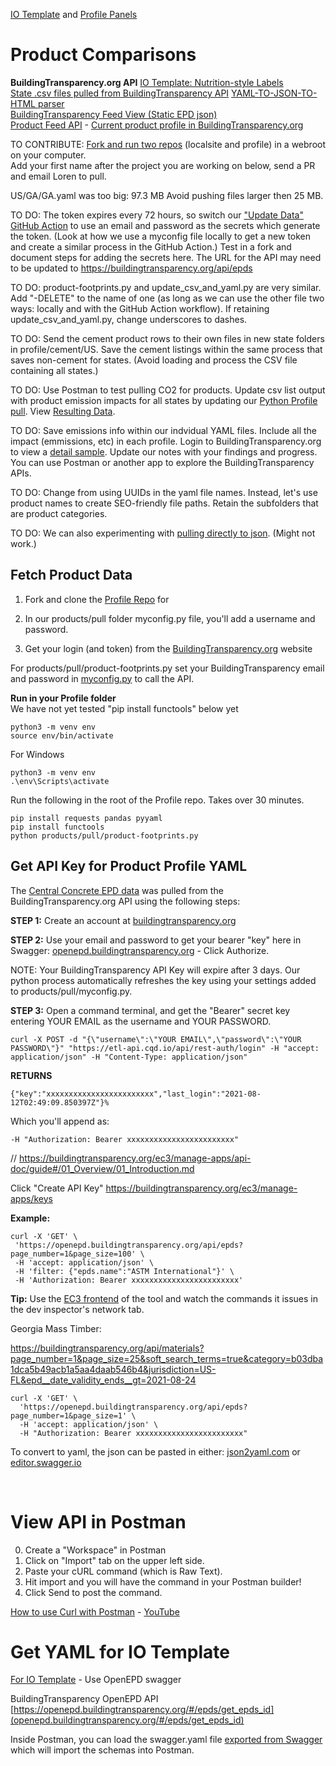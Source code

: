 [IO Template](/io/template) and [Profile Panels](../)
# Product Comparisons

**BuildingTransparency.org API**
[IO Template: Nutrition-style Labels](/io/template/)  
[State .csv files pulled from BuildingTransparency API](https://github.com/ModelEarth/profile/tree/main/products/US)
[YAML-TO-JSON-TO-HTML parser](/io/template/parser/)  
[BuildingTransparency Feed View (Static EPD json)](/feed/view/#feed=epd)  
[Product Feed API](/io/template/feed) - [Current product profile in BuildingTransparency.org](https://buildingtransparency.org/ec3/epds/ec3mmgup)  
<!-- Environmental Product Declarations (EPD) -->

<!--[View as Markdown](/io/template/product/product-concrete.html)-->


 


TO CONTRIBUTE: [Fork and run two repos](/localsite/start/steps) (localsite and profile) in a webroot on your computer.  
Add your first name after the project you are working on below, send a PR and email Loren to pull.

US/GA/GA.yaml was too big: 97.3 MB
Avoid pushing files larger then 25 MB.

TO DO: The token expires every 72 hours, so switch our ["Update Data" GitHub Action](https://github.com/ModelEarth/profile/actions) to use an email and password as the secrets which generate the token. (Look at how we use a myconfig file locally to get a new token and create a similar process in the GitHub Action.) Test in a fork and document steps for adding the secrets here. The URL for the API may need to be updated to https://buildingtransparency.org/api/epds

TO DO: product-footprints.py and update\_csv\_and\_yaml.py are very similar. Add "-DELETE" to the name of one (as long as we can use the other file two ways: locally and with the GitHub Action workflow). If retaining update_csv_and_yaml.py, change underscores to dashes.

TO DO: Send the cement product rows to their own files in new state folders in profile/cement/US. Save the cement listings within the same process that saves non-cement for states. (Avoid loading and process the CSV file containing all states.)

TO DO: Use Postman to test pulling CO2 for products. Update csv list output with product emission impacts for all states by updating our [Python Profile pull](https://github.com/ModelEarth/profile/tree/main/products/pull/)<!-- product-footprints.py -->. View [Resulting Data](https://github.com/ModelEarth/profile/tree/main/products/US).

TO DO: Save emissions info within our indvidual YAML files. Include all the impact (emmissions, etc) in each profile. Login to BuildingTransparency.org to view a [detail sample](https://buildingtransparency.org/ec3/epds/ec3mmgup).  Update our notes with your findings and progress. You can use Postman or another app to explore the BuildingTransparency APIs.

TO DO: Change from using UUIDs in the yaml file names. Instead, let's use product names to create SEO-friendly file paths. Retain the subfolders that are product categories.

TO DO: We can also experimenting with [pulling directly to json](pull/get-json/). (Might not work.)


## Fetch Product Data

1. Fork and clone the [Profile Repo](https://github.com/ModelEarth/profile) for 

2. In our products/pull folder myconfig.py file, you'll add a username and password.

3. Get your login (and token) from the [BuildingTransparency.org](https://BuildingTransparency.org) website

For products/pull/product-footprints.py set your BuildingTransparency email and password in [myconfig.py](https://github.com/ModelEarth/profile/tree/main/products/pull/) to call the API.


**Run in your Profile folder**  
We have not yet tested "pip install functools" below yet

    python3 -m venv env
    source env/bin/activate

For Windows

    python3 -m venv env
    .\env\Scripts\activate

Run the following in the root of the Profile repo. Takes over 30 minutes.

    pip install requests pandas pyyaml
    pip install functools
    python products/pull/product-footprints.py

<!-- Resolved by changing endpoint
Current Error: Max retries exceeded with url: /api/rest-auth/login (Caused by ConnectTimeoutError(<urllib3.connection.HTTPSConnection object at 0x104c69c70>, 'Connection to etl-api.cqd.io timed out. (connect timeout=None)'))
-->



<!--
June 3, 2024 - We copied [product-footprints.py](https://github.com/ModelEarth/profile/tree/main/products/pull/) into [Product Footprints Colab](https://colab.research.google.com/drive/1TJ1fn0-_8EBryN3ih5hZiKLISomOrWDW?usp=sharing) (We haven't run as CoLab yet.)
-->


## Get API Key for Product Profile YAML

The [Central Concrete EPD data](https://github.com/modelearth/io/blob/master/template/product/product-concrete.yaml) was pulled from the BuildingTransparency.org API using the following steps:  

**STEP 1:** Create an account at [buildingtransparency.org](https://www.buildingtransparency.org/)

**STEP 2:** Use your email and password to get your bearer "key" here in Swagger: [openepd.buildingtransparency.org](https://openepd.buildingtransparency.org) - Click Authorize.

NOTE: Your BuildingTransparency API Key will expire after 3 days. Our python process automatically refreshes the key using your settings added to products/pull/myconfig.py.

**STEP 3:** Open a command terminal, and get the "Bearer" secret key entering YOUR EMAIL as the username and YOUR PASSWORD.

    curl -X POST -d "{\"username\":\"YOUR EMAIL\",\"password\":\"YOUR PASSWORD\"}" "https://etl-api.cqd.io/api/rest-auth/login" -H "accept: application/json" -H "Content-Type: application/json"


**RETURNS**

~~~
{"key":"xxxxxxxxxxxxxxxxxxxxxxxx","last_login":"2021-08-12T02:49:09.850397Z"}%   
~~~

Which you'll append as:

~~~
-H "Authorization: Bearer xxxxxxxxxxxxxxxxxxxxxxxx"
~~~

// https://buildingtransparency.org/ec3/manage-apps/api-doc/guide#/01_Overview/01_Introduction.md

Click "Create API Key"
https://buildingtransparency.org/ec3/manage-apps/keys

**Example:**

~~~
curl -X 'GET' \
 'https://openepd.buildingtransparency.org/api/epds?page_number=1&page_size=100' \
 -H 'accept: application/json' \
 -H 'filter: {"epds.name":"ASTM International"}' \
 -H 'Authorization: Bearer xxxxxxxxxxxxxxxxxxxxxxxx'
~~~

**Tip:** Use the [EC3 frontend](https://buildingtransparency.org/ec3/material-search) of the tool and watch the commands it issues in the dev inspector's network tab. 

Georgia Mass Timber:

https://buildingtransparency.org/api/materials?page_number=1&page_size=25&soft_search_terms=true&category=b03dba1dca5b49acb1a5aa4daab546b4&jurisdiction=US-FL&epd__date_validity_ends__gt=2021-08-24


~~~
curl -X 'GET' \
  'https://openepd.buildingtransparency.org/api/epds?page_number=1&page_size=1' \
  -H 'accept: application/json' \
  -H "Authorization: Bearer xxxxxxxxxxxxxxxxxxxxxxxx"
~~~

<div id="postman"></div>

To convert to yaml, the json can be pasted in either: [json2yaml.com](https://www.json2yaml.com/) or [editor.swagger.io](https://editor.swagger.io)

<br>

# View API in Postman

0. Create a "Workspace" in Postman
1. Click on "Import" tab on the upper left side.
2. Paste your cURL command (which is Raw Text).
3. Hit import and you will have the command in your Postman builder!
4. Click Send to post the command.

[How to use Curl with Postman](https://www.google.com/search?q=how+to+use+Curl+with+Postman&oq=how+to+use+Curl+with+Postman&aqs=chrome..69i57.18359j0j9&sourceid=chrome&ie=UTF-8) - [YouTube](https://www.google.com/search?q=how+to+use+Curl+with+Postman&sxsrf=APq-WBtPCQSW52ZIvoJZxIvspDVdEJ_G0g:1648670885549&source=lnms&tbm=vid&sa=X&ved=2ahUKEwio-u_T0e72AhXWmGoFHSTLB6sQ_AUoAXoECAEQAw&biw=1513&bih=819&dpr=1)
<br>

# Get YAML for IO Template

[For IO Template](../) - Use OpenEPD swagger

<!-- https://etl-api.cqd.io/ No longer works -->

BuildingTransparency OpenEPD API
[https://openepd.buildingtransparency.org/#/epds/get_epds_id](openepd.buildingtransparency.org/#/epds/get_epds_id)


Inside Postman, you can load the swagger.yaml file [exported from Swagger](https://stackoverflow.com/questions/48525546/how-to-export-swagger-json-or-yaml) which will import the schemas into Postman.



